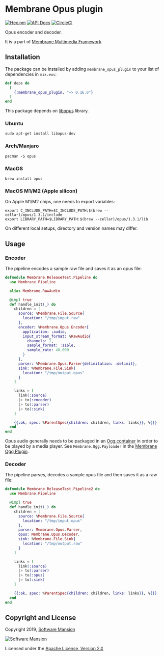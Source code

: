 # Membrane Opus plugin

[![Hex.pm](https://img.shields.io/hexpm/v/membrane_opus_plugin.svg)](https://hex.pm/packages/membrane_opus_plugin)
[![API Docs](https://img.shields.io/badge/api-docs-yellow.svg?style=flat)](https://hexdocs.pm/membrane_opus_plugin/)
[![CircleCI](https://circleci.com/gh/membraneframework/membrane_opus_plugin.svg?style=svg)](https://circleci.com/gh/membraneframework/membrane_opus_plugin)

Opus encoder and decoder.

It is a part of [Membrane Multimedia Framework](https://membrane.stream).

## Installation

The package can be installed by adding `membrane_opus_plugin` to your list of dependencies in `mix.exs`:

```elixir
def deps do
  [
	{:membrane_opus_plugin, "~> 0.16.0"}
  ]
end
```

This package depends on [libopus](http://opus-codec.org/docs/) library.

### Ubuntu
```
sudo apt-get install libopus-dev
```

### Arch/Manjaro
```
pacman -S opus
```

### MacOS
```
brew install opus
```

### MacOS M1/M2 (Apple silicon)

On Apple M1/M2 chips, one needs to export variables:
```
export C_INCLUDE_PATH=$C_INCLUDE_PATH:$(brew --cellar)/opus/1.3.1/include
export LIBRARY_PATH=$LIBRARY_PATH:$(brew --cellar)/opus/1.3.1/lib
```
On different local setups, directory and version names may differ.

## Usage

### Encoder

The pipeline encodes a sample raw file and saves it as an opus file:

```elixir
defmodule Membrane.ReleaseTest.Pipeline do
  use Membrane.Pipeline

  alias Membrane.RawAudio

  @impl true
  def handle_init(_) do
    children = [
      source: %Membrane.File.Source{
        location: "/tmp/input.raw"
      },
      encoder: %Membrane.Opus.Encoder{
        application: :audio,
        input_stream_format: %RawAudio{
          channels: 2,
          sample_format: :s16le,
          sample_rate: 48_000
        }
      },
      parser: %Membrane.Opus.Parser{delimitation: :delimit},
      sink: %Membrane.File.Sink{
        location: "/tmp/output.opus"
      }
    ]

    links = [
      link(:source)
      |> to(:encoder)
      |> to(:parser)
      |> to(:sink)
    ]

    {{:ok, spec: %ParentSpec{children: children, links: links}}, %{}}
  end
end
```

Opus audio generally needs to be packaged in an [Ogg container](https://xiph.org/ogg/) in order to be played by a
media player. See `Membrane.Ogg.Payloader` in the [Membrane Ogg Plugin](https://github.com/membraneframework/membrane_ogg_plugin).


### Decoder

The pipeline parses, decodes a sample opus file and then saves it as a raw file:

```elixir
defmodule Membrane.ReleaseTest.Pipeline2 do
  use Membrane.Pipeline

  @impl true
  def handle_init(_) do
    children = [
      source: %Membrane.File.Source{
        location: "/tmp/input.opus"
      },
      parser: Membrane.Opus.Parser,
      opus: Membrane.Opus.Decoder,
      sink: %Membrane.File.Sink{
        location: "/tmp/output.raw"
      }
    ]

    links = [
      link(:source)
      |> to(:parser)
      |> to(:opus)
      |> to(:sink)
    ]

    {{:ok, spec: %ParentSpec{children: children, links: links}}, %{}}
  end
end
```

## Copyright and License

Copyright 2019, [Software Mansion](https://swmansion.com/?utm_source=git&utm_medium=readme&utm_campaign=membrane_opus_plugin)

[![Software Mansion](https://logo.swmansion.com/logo?color=white&variant=desktop&width=200&tag=membrane-github)](https://swmansion.com/?utm_source=git&utm_medium=readme&utm_campaign=membrane_opus_plugin)

Licensed under the [Apache License, Version 2.0](LICENSE)
